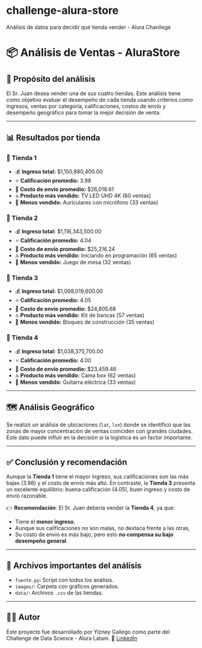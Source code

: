 # challenge-alura-store
 Análisis de datos para decidir qué tienda vender - Alura Chanllege

 # 📦 Análisis de Ventas - AluraStore

## 🎯 Propósito del análisis

El Sr. Juan desea vender una de sus cuatro tiendas. Este análisis tiene como objetivo evaluar el desempeño de cada tienda usando criterios como ingresos, ventas por categoría, calificaciones, costos de envío y desempeño geográfico para tomar la mejor decisión de venta.

---

## 📊 Resultados por tienda

### 🏪 Tienda 1
- 💰 **Ingreso total:** $1,150,880,400.00
- ⭐ **Calificación promedio:** 3.98
- 🚚 **Costo de envío promedio:** $26,018.61
- 🔝 **Producto más vendido:** TV LED UHD 4K (60 ventas)
- 🔻 **Menos vendido:** Auriculares con micrófono (33 ventas)

### 🏪 Tienda 2
- 💰 **Ingreso total:** $1,116,343,500.00
- ⭐ **Calificación promedio:** 4.04
- 🚚 **Costo de envío promedio:** $25,216.24
- 🔝 **Producto más vendido:** Iniciando en programación (65 ventas)
- 🔻 **Menos vendido:** Juego de mesa (32 ventas)

### 🏪 Tienda 3
- 💰 **Ingreso total:** $1,098,019,600.00
- ⭐ **Calificación promedio:** 4.05
- 🚚 **Costo de envío promedio:** $24,805.68
- 🔝 **Producto más vendido:** Kit de bancas (57 ventas)
- 🔻 **Menos vendido:** Bloques de construcción (35 ventas)

### 🏪 Tienda 4
- 💰 **Ingreso total:** $1,038,375,700.00
- ⭐ **Calificación promedio:** 4.00
- 🚚 **Costo de envío promedio:** $23,459.46
- 🔝 **Producto más vendido:** Cama box (62 ventas)
- 🔻 **Menos vendido:** Guitarra eléctrica (33 ventas)

---

## 🗺️ Análisis Geográfico

Se realizó un análisis de ubicaciones (`lat`, `lon`) donde se identificó que las zonas de mayor concentración de ventas coinciden con grandes ciudades. Este dato puede influir en la decisión si la logística es un factor importante.

---

## ✅ Conclusión y recomendación

Aunque la **Tienda 1** tiene el mayor ingreso, sus calificaciones son las más bajas (3.98) y el costo de envío más alto. En contraste, la **Tienda 3** presenta un excelente equilibrio: buena calificación (4.05), buen ingreso y costo de envío razonable.

👉 **Recomendación**: El Sr. Juan debería vender la **Tienda 4**, ya que:
- Tiene el **menor ingreso**,
- Aunque sus calificaciones no son malas, no destaca frente a las otras,
- Su costo de envío es más bajo, pero esto **no compensa su bajo desempeño general**.

---

## 📁 Archivos importantes del análisis

- `fuente.py`: Script con todos los análisis.
- `images/`: Carpeta con gráficos generados.
- `data/`: Archivos `.csv` de las tiendas.

---

## 👩‍💻 Autor

Este proyecto fue desarrollado por Yizney Gallego como parte del Challenge de Data Science - Alura Latam.
🔗 [LinkedIn](www.linkedin.com/in/yizneygallego)  

